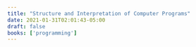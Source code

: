 ```yaml
---
title: "Structure and Interpretation of Computer Programs"
date: 2021-01-31T02:01:43-05:00
draft: false
books: ['programming']
---
```


